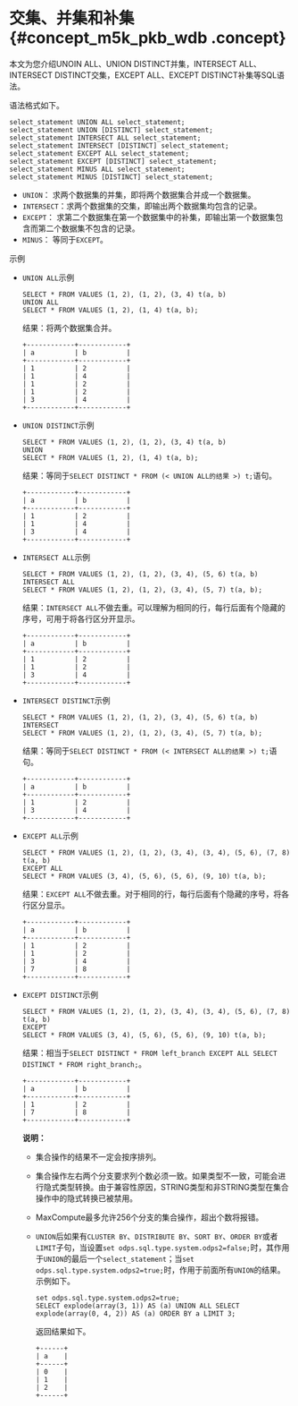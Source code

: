 # 交集、并集和补集 {#concept_m5k_pkb_wdb .concept}

本文为您介绍UNOIN ALL、UNION DISTINCT并集，INTERSECT ALL、INTERSECT DISTINCT交集，EXCEPT ALL、EXCEPT DISTINCT补集等SQL语法。

语法格式如下。

``` {#codeblock_cd9_a50_6o3}
select_statement UNION ALL select_statement;
select_statement UNION [DISTINCT] select_statement;
select_statement INTERSECT ALL select_statement;
select_statement INTERSECT [DISTINCT] select_statement;
select_statement EXCEPT ALL select_statement;
select_statement EXCEPT [DISTINCT] select_statement;
select_statement MINUS ALL select_statement;
select_statement MINUS [DISTINCT] select_statement;
```

-   `UNION`： 求两个数据集的并集，即将两个数据集合并成一个数据集。
-   `INTERSECT`：求两个数据集的交集，即输出两个数据集均包含的记录。
-   `EXCEPT`： 求第二个数据集在第一个数据集中的补集，即输出第一个数据集包含而第二个数据集不包含的记录。
-   `MINUS`： 等同于`EXCEPT`。

示例

-   `UNION ALL`示例

    ``` {#codeblock_od6_z5c_u6y}
    SELECT * FROM VALUES (1, 2), (1, 2), (3, 4) t(a, b) 
    UNION ALL 
    SELECT * FROM VALUES (1, 2), (1, 4) t(a, b);
    ```

    结果：将两个数据集合并。

    ``` {#codeblock_m6s_gyv_g30}
    +------------+------------+
    | a          | b          |
    +------------+------------+
    | 1          | 2          |
    | 1          | 4          |
    | 1          | 2          |
    | 1          | 2          |
    | 3          | 4          |
    +------------+------------+
    ```

-   `UNION DISTINCT`示例

    ``` {#codeblock_36p_okr_wvt}
    SELECT * FROM VALUES (1, 2), (1, 2), (3, 4) t(a, b) 
    UNION 
    SELECT * FROM VALUES (1, 2), (1, 4) t(a, b);
    ```

    结果：等同于`SELECT DISTINCT * FROM (< UNION ALL的结果 >) t;`语句。

    ``` {#codeblock_t7p_dj7_7np}
    +------------+------------+
    | a          | b          |
    +------------+------------+
    | 1          | 2          |
    | 1          | 4          |
    | 3          | 4          |
    +------------+------------+
    ```

-   `INTERSECT ALL`示例

    ``` {#codeblock_1j7_nm8_e13}
    SELECT * FROM VALUES (1, 2), (1, 2), (3, 4), (5, 6) t(a, b) 
    INTERSECT ALL 
    SELECT * FROM VALUES (1, 2), (1, 2), (3, 4), (5, 7) t(a, b);
    ```

    结果：`INTERSECT ALL`不做去重。可以理解为相同的行，每行后面有个隐藏的序号，可用于将各行区分开显示。

    ``` {#codeblock_n4q_y47_4ut}
    +------------+------------+
    | a          | b          |
    +------------+------------+
    | 1          | 2          |
    | 1          | 2          |
    | 3          | 4          |
    +------------+------------+
    ```

-   `INTERSECT DISTINCT`示例

    ``` {#codeblock_bcl_ocd_0ya}
    SELECT * FROM VALUES (1, 2), (1, 2), (3, 4), (5, 6) t(a, b) 
    INTERSECT 
    SELECT * FROM VALUES (1, 2), (1, 2), (3, 4), (5, 7) t(a, b);
    ```

    结果：等同于`SELECT DISTINCT * FROM (< INTERSECT ALL的结果 >) t;`语句。

    ``` {#codeblock_nqa_ots_51x}
    +------------+------------+
    | a          | b          |
    +------------+------------+
    | 1          | 2          |
    | 3          | 4          |
    +------------+------------+
    ```

-   `EXCEPT ALL`示例

    ``` {#codeblock_v9e_svk_6lu}
    SELECT * FROM VALUES (1, 2), (1, 2), (3, 4), (3, 4), (5, 6), (7, 8) t(a, b) 
    EXCEPT ALL 
    SELECT * FROM VALUES (3, 4), (5, 6), (5, 6), (9, 10) t(a, b);
    ```

    结果：`EXCEPT ALL`不做去重。对于相同的行，每行后面有个隐藏的序号，将各行区分显示。

    ``` {#codeblock_np2_kxm_whx}
    +------------+------------+
    | a          | b          |
    +------------+------------+
    | 1          | 2          |
    | 1          | 2          |
    | 3          | 4          |
    | 7          | 8          |
    +------------+------------+
    ```

-   `EXCEPT DISTINCT`示例

    ``` {#codeblock_u91_07d_939}
    SELECT * FROM VALUES (1, 2), (1, 2), (3, 4), (3, 4), (5, 6), (7, 8) t(a, b) 
    EXCEPT
    SELECT * FROM VALUES (3, 4), (5, 6), (5, 6), (9, 10) t(a, b);
    ```

    结果：相当于`SELECT DISTINCT * FROM left_branch EXCEPT ALL SELECT DISTINCT * FROM right_branch;`。

    ``` {#codeblock_mco_4js_n9h}
    +------------+------------+
    | a          | b          |
    +------------+------------+
    | 1          | 2          |
    | 7          | 8          |
    +------------+------------+
    ```

    **说明：** 

    -   集合操作的结果不一定会按序排列。
    -   集合操作左右两个分支要求列个数必须一致。如果类型不一致，可能会进行隐式类型转换。由于兼容性原因，STRING类型和非STRING类型在集合操作中的隐式转换已被禁用。
    -   MaxCompute最多允许256个分支的集合操作，超出个数将报错。
    -   `UNION`后如果有`CLUSTER BY`、`DISTRIBUTE BY`、`SORT BY`、`ORDER BY`或者`LIMIT`子句，当设置`set odps.sql.type.system.odps2=false;`时，其作用于`UNION`的最后一个`select_statement`；当`set odps.sql.type.system.odps2=true;`时，作用于前面所有`UNION`的结果。示例如下。

        ``` {#codeblock_pf3_pv7_ajl}
        set odps.sql.type.system.odps2=true;
        SELECT explode(array(3, 1)) AS (a) UNION ALL SELECT explode(array(0, 4, 2)) AS (a) ORDER BY a LIMIT 3;
        ```

        返回结果如下。

        ``` {#codeblock_n98_a5d_d00}
        +------+
        | a    |
        +------+
        | 0    |
        | 1    |
        | 2    |
        +------+
        ```


